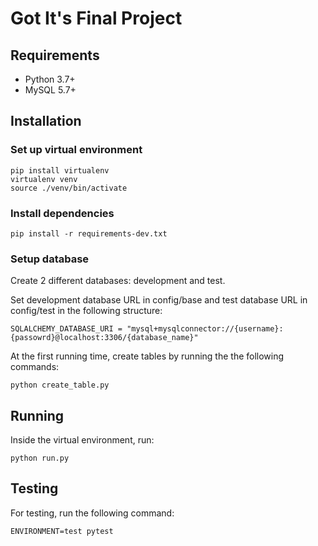 # Got It's Final Project 

## Requirements

- Python 3.7+
- MySQL 5.7+

## Installation

### Set up virtual environment

```shell
pip install virtualenv
virtualenv venv
source ./venv/bin/activate
```

### Install dependencies

```shell
pip install -r requirements-dev.txt
```

### Setup database
Create 2 different databases: development and test.

Set development database URL in config/base and test database URL in config/test in the following structure:
```
SQLALCHEMY_DATABASE_URI = "mysql+mysqlconnector://{username}:{passowrd}@localhost:3306/{database_name}"
```

At the first running time, create tables by running the the following commands:
```
python create_table.py
```

## Running

Inside the virtual environment, run:

```shell
python run.py
```
## Testing

For testing, run the following command:
```
ENVIRONMENT=test pytest
```
